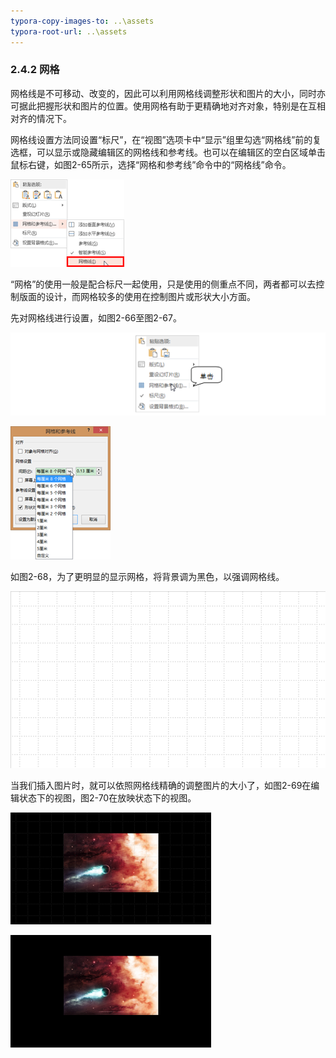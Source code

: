 ```yaml
---
typora-copy-images-to: ..\assets
typora-root-url: ..\assets
---
```


### 2.4.2  网格

网格线是不可移动、改变的，因此可以利用网格线调整形状和图片的大小，同时亦可据此把握形状和图片的位置。使用网格有助于更精确地对齐对象，特别是在互相对齐的情况下。

网格线设置方法同设置“标尺”，在“视图”选项卡中“显示”组里勾选“网格线”前的复选框，可以显示或隐藏编辑区的网格线和参考线。也可以在编辑区的空白区域单击鼠标右键，如图2-65所示，选择“网格和参考线”命令中的“网格线”命令。

![图2-65](/assets/clip_image002-1565864425016.png)

“网格”的使用一般是配合标尺一起使用，只是使用的侧重点不同，两者都可以去控制版面的设计，而网格较多的使用在控制图片或形状大小方面。

先对网格线进行设置，如图2-66至图2-67。

![图2-66](/assets/1565864437204.png)

![图2-67](/assets/clip_image002-1565864465162.png)

如图2-68，为了更明显的显示网格，将背景调为黑色，以强调网格线。

![图2-68](/assets/clip_image004-1565864473781.png)

当我们插入图片时，就可以依照网格线精确的调整图片的大小了，如图2-69在编辑状态下的视图，图2-70在放映状态下的视图。

![图2-69](/assets/clip_image006-1565864511680.png)

![图2-70](/assets/clip_image008-1565864518511.png)

